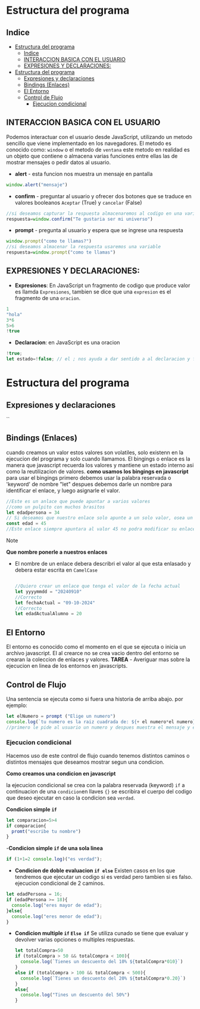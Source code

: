 # Estructura del programa
## Indice

- [Estructura del programa](#estructura-del-programa)
  - [Indice](#indice)
  - [INTERACCION BASICA CON EL USUARIO](#interaccion-basica-con-el-usuario)
  - [EXPRESIONES Y DECLARACIONES:](#expresiones-y-declaraciones)
- [Estructura del programa](#estructura-del-programa-1)
  - [Expresiones y declaraciones](#expresiones-y-declaraciones-1)
  - [Bindings (Enlaces)](#bindings-enlaces)
  - [El Entorno](#el-entorno)
  - [Control de Flujo](#control-de-flujo)
    - [Ejecucion condicional](#ejecucion-condicional)

## INTERACCION BASICA CON EL USUARIO
Podemos interactuar con el usuario desde JavaScript, utilizando un metodo sencillo que viene implementado en los navegadores.
El metodo es conocido como: `window` o el metodo de `ventana` este metodo en realidad es un objeto que contiene o almacena varias funciones entre ellas las de mostrar mensajes o pedir datos al usuario.
- **alert** - esta funcion nos muestra un mensaje en pantalla
```js
window.alert("mensaje")
```
- **confirm** - preguntar al usuario y ofrecer dos botones  que se traduce en valores booleanos `Aceptar` (True) y `cancelar` (False)
```js
//si deseamos capturar la respuesta almacenaremos al codigo en una variable
respuesta=window.confirm("Te gustaria ser mi universo")
```
- **prompt** - pregunta al usuario y espera que se ingrese una respuesta 
```js
window.prompt("como te llamas?")
//si deseamos almacenar la respuesta usaremos una variable
respuesta=window.prompt("como te llamas")
```
## EXPRESIONES Y DECLARACIONES:
- **Expresiones**: En JavaScript un fragmento de codigo que produce valor es llamda `Expresiones`, tambien se dice que una `expresion` es el fragmento de una `oracion`.
```js
1
"hola"
3*6
5>6
!true
```
- **Declaracion**: en JavaScript es una oracion
```js
!true;
let estado=!false; // el ; nos ayuda a dar sentido a al declaracion y finalizar
```


# Estructura del programa
## Expresiones y declaraciones
``
## Bindings (Enlaces)
cuando creamos un valor estos valores son volatiles, solo existenn en la ejecucion del programa y solo cuando llamamos.
El bingings o enlace es la manera que javascript recuerda los valores y mantiene un estado interno asi como la reutilizacion de valores.
**como usamos los bingings en javascript**
para usar el bingings primero debemos usar la palabra reservada o 'keyword' de nombre "let" despues debemos darle un nombre para identificar el enlace, y luego asignarle el valor.
```js
//Este es un anlace que puede apuntar a varios valores
//como un pulpito con muchos brasitos
let edadpersona = 34
// Si deseamos que nuestro enlace solo apunte a un solo valor, osea un pulpito con un solo brazito, entonces para crear este enlace debemos hacer uso del keyword const
const edad = 45
//Este enlace siempre apuntara al valor 45 no podra modificar su enlace a otro valor.
```
> [!NOTE]
> **Que nombre ponerle a nuestros enlaces**
- El nombre de un enlace debera describri el valor al que esta enlasado y debera estar escrita en `CamelCase`
  ```js
  
  //Quiero crear un enlace que tenga el valor de la fecha actual
  let yyyymmdd = "20240910"
  //Correcto
  let fechaActual = "09-10-2024"
  //Correcto
  let edadActualAlumno = 20 
  ```
## El Entorno
El entorno es conocido como el momento en el que se ejecuta o inicia un archivo javascript.
El al crearce no se crea vacio dentro del entorno se crearan la coleccion de enlaces y valores.
**TAREA** - Averiguar mas sobre la ejecucion en linea de los entornos en javascripts.
## Control de Flujo 
Una sentencia se ejecuta como si fuera una historia de arriba abajo. por ejemplo: 
```js
let elNumero = prompt ("Elige un numero")
console.log(`tu numero es la raiz cuadrada de: ${+ el numero*el numero}`)
//primero le pide al usuario un numero y despues muestra el mensaje y el cuadro de ese numero.
```
### Ejecucion condicional
Hacemos uso de este control de flujo cuando tenemos distintos caminos o distintos mensajes que deseamos mostrar segun una condicion.

**Como creamos una condicion en javascript**

la ejecucion condicional se crea con la palabra reservada (keyword) `if` a continuacion de una `condicion`en llaves `{}` se escribira el cuerpo del codigo que deseo ejecutar en caso la condicion sea `verdad`.

**Condicion simple `if`**

```js
let comparacion=5>4
if comparacion{
  promt("escribe tu nombre")
}
```
-**Condicion simple ``if`` de una sola linea**
```js
if (1+1=2 console.log)("es verdad");
```
- **Condicion de doble evaluacion `if else`**
Existen casos en los que tendremos que ejecutar un codigo si es verdad pero tambien si es falso. ejecucion condicional de 2 caminos.
```js
let edadPersona = 16;
if (edadPersona >= 18){
  console.log("eres mayor de edad");
}else{
  console.log("eres menor de edad");
}
``` 
- **Condicion multiple `if` `Else if`** 
  Se utiliza cunado se tiene que evaluar y devolver varias opciones o multiples respuestas.
  ```js
  let totalCompra=50
  if (totalCompra > 50 && totalCompra < 100){
    console.log(`Tienes un descuento del 10% ${totalCompra*010}`)
  }
  else if (totalCompra > 100 && totalCompra < 500){
    console.log(`Tienes un descuento del 20% ${totalCompra*0.20}`)
  }
  else{
    console.log("Tines un descuento del 50%")
  }
  ```